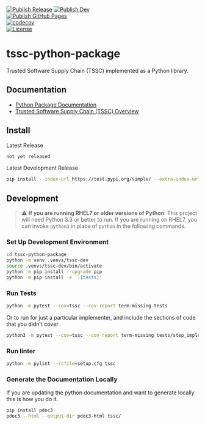 [![Publish Release](https://github.com/rhtconsulting/tssc-python-package/workflows/Publish%20Release/badge.svg)](https://github.com/rhtconsulting/tssc-python-package/actions?query=workflow%3A%22Publish+Release%22)
[![Publish Dev](https://github.com/rhtconsulting/tssc-python-package/workflows/Publish%20Dev/badge.svg?branch=main)](https://github.com/rhtconsulting/tssc-python-package/actions?query=workflow%3A%22Publish+Dev%22+branch%3Amain)
<br />
[![Publish GitHub Pages](https://github.com/rhtconsulting/tssc-python-package/workflows/Publish%20GitHub%20Pages/badge.svg?branch=main)](https://github.com/rhtconsulting/tssc-python-package/actions?query=workflow%3A%22Publish+GitHub+Pages%22+branch%3Amain)
<br />
[![codecov](https://codecov.io/gh/rhtconsulting/tssc-python-package/branch/main/graph/badge.svg)](https://codecov.io/gh/rhtconsulting/tssc-python-package)
<br />
[![License](https://img.shields.io/github/license/rhtconsulting/tssc-python-package?color=informational)](LICENSE)

# tssc-python-package
Trusted Software Supply Chain (TSSC) implemented as a Python library.

## Documentation

- [Python Package Documentation](https://rhtconsulting.github.io/tssc-python-package/)
- [Trusted Software Supply Chain (TSSC) Overview](https://rhtconsulting.github.io/tsc-docs/)

## Install

Latest Release
```bash
not yet released
```

Latest Development Release
```bash
pip install --index-url https://test.pypi.org/simple/ --extra-index-url https://pypi.org/simple tssc
```

## Development

> :warning: **If you are running RHEL7 or older versions of Python**: This project will need Python 3.3 or better to run. If you are running on RHEL7, you can invoke `python3` in place of `python` in the following commands.

### Set Up Development Environment
```bash
cd tssc-python-package
python -m venv .venvs/tssc-dev
source .venvs/tssc-dev/bin/activate
python -m pip install --upgrade pip
python -m pip install -e '.[tests]'
```

### Run Tests
```bash
python -m pytest --cov=tssc --cov-report term-missing tests
```

Or to run for just a particular implementer, and include the sections of code that you didn't cover

```bash
python3 -m pytest --cov=tssc --cov-report term-missing tests/step_implementers/package/test_maven_package.py
```

### Run linter
```bash
python -m pylint --rcfile=setup.cfg tssc
```

### Generate the Documentation Locally
If you are updating the python documentation and want to generate locally this is how you do it.

```bash
pip install pdoc3
pdoc3 --html --output-dir pdoc3-html tssc/
```
